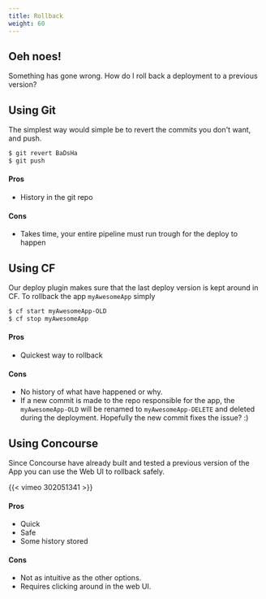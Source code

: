 ```yaml
---
title: Rollback
weight: 60
---
```


## Oeh noes!

Something has gone wrong. How do I roll back a deployment to a previous version?

## Using Git

The simplest way would simple be to revert the commits you don't want, and push.

```bash
$ git revert BaDsHa
$ git push
```

#### Pros
* History in the git repo

#### Cons
* Takes time, your entire pipeline must run trough for the deploy to happen

## Using CF

Our deploy plugin makes sure that the last deploy version is kept around in CF.
To rollback the app `myAwesomeApp` simply

```bash
$ cf start myAwesomeApp-OLD
$ cf stop myAwesomeApp
```

#### Pros
* Quickest way to rollback

#### Cons
* No history of what have happened or why.
* If a new commit is made to the repo responsible for the app, the `myAwesomeApp-OLD` will be renamed to `myAwesomeApp-DELETE` and deleted during the deployment. Hopefully the new commit fixes the issue? :)

## Using Concourse

Since Concourse have already built and tested a previous version of the App you can use the Web UI to rollback safely.

{{< vimeo 302051341 >}}

#### Pros
* Quick
* Safe
* Some history stored

#### Cons
* Not as intuitive as the other options.
* Requires clicking around in the web UI.
